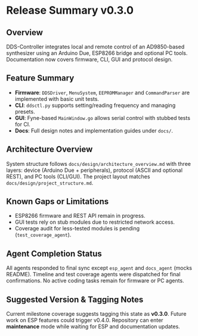 # Release Summary v0.3.0

## Overview
DDS-Controller integrates local and remote control of an AD9850-based synthesizer using an Arduino Due, ESP8266 bridge and optional PC tools. Documentation now covers firmware, CLI, GUI and protocol design.

## Feature Summary
- **Firmware**: `DDSDriver`, `MenuSystem`, `EEPROMManager` and `CommandParser` are implemented with basic unit tests.
- **CLI**: `ddsctl.py` supports setting/reading frequency and managing presets.
- **GUI**: Fyne-based `MainWindow.go` allows serial control with stubbed tests for CI.
- **Docs**: Full design notes and implementation guides under `docs/`.

## Architecture Overview
System structure follows `docs/design/architecture_overview.md` with three layers: device (Arduino Due + peripherals), protocol (ASCII and optional REST), and PC tools (CLI/GUI). The project layout matches `docs/design/project_structure.md`.

## Known Gaps or Limitations
- ESP8266 firmware and REST API remain in progress.
- GUI tests rely on stub modules due to restricted network access.
- Coverage audit for less-tested modules is pending (`test_coverage_agent`).

## Agent Completion Status
All agents responded to final sync except `esp_agent` and `docs_agent` (mocks README). Timeline and test coverage agents were dispatched for final confirmations. No active coding tasks remain for firmware or PC agents.

## Suggested Version & Tagging Notes
Current milestone coverage suggests tagging this state as **v0.3.0**. Future work on ESP features could trigger v0.4.0. Repository can enter **maintenance** mode while waiting for ESP and documentation updates.
